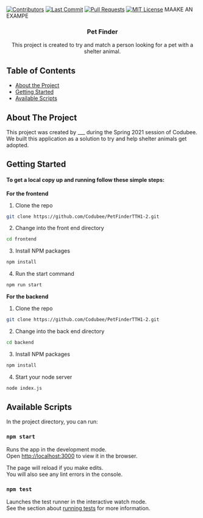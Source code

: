 <!-- PROJECT LOGO -->
[![Contributors][contributors-shield]][contributors-url]
[![Last Commit][last-commit]][commit-url]
[![Pull Requests][pr-shield]][pr-url]
[![MIT License][license-shield]][license-url]
MAAKE AN EXAMPE
<br />
<div align="center">

  <h3 align="center">Pet Finder</h3>

  <p align="center">
    This project is created to try and match a person looking for a pet
    with a shelter animal.
  </p>
</div>

<!-- TABLE OF CONTENTS -->
## Table of Contents

* [About the Project](#about-the-project)
* [Getting Started](#getting-started)
* [Available Scripts](#available-scripts)


<!-- ABOUT THE PROJECT -->
## About The Project

This project was created by ___ during the Spring 2021 session of Codubee. We built this application as a solution to try and help shelter animals get adopted.


<!-- GETTING STARTED -->
## Getting Started

#### To get a local copy up and running follow these simple steps:

**For the frontend**

1. Clone the repo
```sh
git clone https://github.com/Codubee/PetFinderTTH1-2.git
```
2. Change into the front end directory
```sh
cd frontend
```
3. Install NPM packages
```sh
npm install
```
4. Run the start command
```sh
npm run start
```

**For the backend**

1. Clone the repo
```sh
git clone https://github.com/Codubee/PetFinderTTH1-2.git
```
2. Change into the back end directory
```sh
cd backend
```
3. Install NPM packages
```sh
npm install
```
4. Start your node server
```sh
node index.js
```

<!-- AVAILABLE SCRIPTS -->
## Available Scripts

In the project directory, you can run:

### `npm start`

Runs the app in the development mode.\
Open [http://localhost:3000](http://localhost:3000) to view it in the browser.

The page will reload if you make edits.\
You will also see any lint errors in the console.

### `npm test`

Launches the test runner in the interactive watch mode.\
See the section about [running tests](https://facebook.github.io/create-react-app/docs/running-tests) for more information.


<!-- MARKDOWN LINKS & IMAGES -->
<!-- https://www.markdownguide.org/basic-syntax/#reference-style-links -->
[contributors-shield]: https://img.shields.io/github/contributors/Codubee/PetFinderTTH1-2?style=for-the-badge

[contributors-url]: https://github.com/Codubee/PetFinderTTH1-2/graphs/contributors


[last-commit]: https://img.shields.io/github/last-commit/Codubee/PetFinderTTH1-2?style=for-the-badge

[commit-url]: https://github.com/Codubee/PetFinderTTH1-2/commits/main


[pr-shield]: https://img.shields.io/github/issues-pr-closed/Codubee/PetFinderTTH1-2?style=for-the-badge

[pr-url]: https://github.com/Codubee/PetFinderTTH1-2/pulls


[issues-url]: https://github.com/Codubee/PetFinderTTH1-2/pulls

[license-shield]: https://img.shields.io/github/license/Codubee/PetFinderTTH1-2?style=for-the-badge

[license-url]: https://github.com/Codubee/PetFinderTTH1-2/blob/main/License.txt
